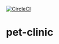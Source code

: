 [![CircleCI](https://dl.circleci.com/status-badge/img/gh/emrahturkoglu/pet-clinic/tree/main.svg?style=svg)](https://dl.circleci.com/status-badge/redirect/gh/emrahturkoglu/pet-clinic/tree/main)

# pet-clinic